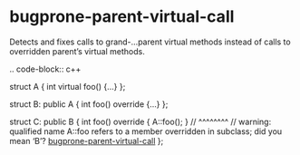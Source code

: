 bugprone-parent-virtual-call
============================

Detects and fixes calls to grand-…parent virtual methods instead of
calls to overridden parent’s virtual methods.

.. code-block:: c++

struct A { int virtual foo() {…} };

struct B: public A { int foo() override {…} };

struct C: public B { int foo() override { A::foo(); } // ^^^^^^^^ //
warning: qualified name A::foo refers to a member overridden in
subclass; did you mean ‘B’?
[bugprone-parent-virtual-call](#bugprone-parent-virtual-call) };

